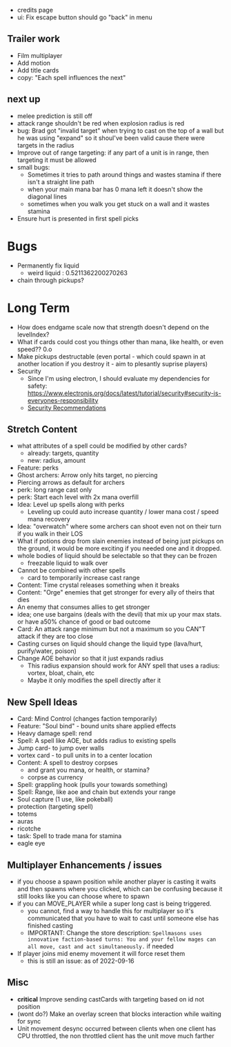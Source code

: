 - credits page
- ui: Fix escape button should go "back" in menu

## Trailer work
- Film multiplayer
- Add motion
- Add title cards
- copy: "Each spell influences the next"
## next up
- melee prediction is still off
- attack range shouldn't be red when explosion radius is red
- bug: Brad got "invalid target" when trying to cast on the top of a wall but he was using "expand" so it shoul've been valid cause there were targets in the radius
- Improve out of range targeting: if any part of a unit is in range, then targeting it must be allowed
- small bugs:
    - Sometimes it tries to path around things and wastes stamina if there isn't a straight line path
    - when your main mana bar has 0 mana left it doesn't show the diagonal lines
    - sometimes when you walk you get stuck on a wall and it wastes stamina
- Ensure hurt is presented in first spell picks
# Bugs
- Permanently fix liquid
    - weird liquid : 0.5211362200270263
- chain through pickups?

# Long Term
- How does endgame scale now that strength doesn't depend on the levelIndex?
- What if cards could cost you things other than mana, like health, or even speed?? 0.o
- Make pickups destructable (even portal - which could spawn in at another location if you destroy it - aim to plesantly suprise players)
- Security
    - Since I'm using electron, I should evaluate my dependencies for safety: https://www.electronjs.org/docs/latest/tutorial/security#security-is-everyones-responsibility
    - [Security Recommendations](https://www.electronjs.org/docs/latest/tutorial/security#checklist-security-recommendations)

## Stretch Content
- what attributes of a spell could be modified by other cards?
    - already: targets, quantity
    - new: radius, amount
- Feature: perks
- Ghost archers: Arrow only hits target, no piercing
- Piercing arrows as default for archers
- perk: long range cast only
- perk: Start each level with 2x mana overfill
- Idea: Level up spells along with perks
    - Leveling up could auto increase quantity / lower mana cost / speed mana recovery
- Idea: "overwatch" where some archers can shoot even not on their turn if you walk in their LOS
- What if potions drop from slain enemies instead of being just pickups on the ground, it would be more exciting if you needed one and it dropped.
- whole bodies of liquid should be selectable so that they can be frozen
    - freezable liquid to walk over
- Cannot be combined with other spells
    - card to temporarily increase cast range
- Content: Time crystal releases something when it breaks
- Content: "Orge" enemies that get stronger for every ally of theirs that dies
- An enemy that consumes allies to get stronger
- idea; one use bargains (deals with the devil) that mix up your max stats.  or have a50% chance of good or bad outcome
- Card: An attack range minimum but not a maximum so you CAN"T attack if they are too close
- Casting curses on liquid should change the liquid type (lava/hurt, purify/water, poison)
- Change AOE behavior so that it just expands radius
    - This radius expansion should work for ANY spell that uses a radius: vortex, bloat, chain, etc
    - Maybe it only modifies the spell directly after it

## New Spell Ideas
- Card: Mind Control (changes faction temporarily)
- Feature: "Soul bind" - bound units share applied effects
- Heavy damage spell: rend
- Spell: A spell like AOE, but adds radius to existing spells
- Jump card- to jump over walls
- vortex card - to pull units in to a center location
- Content: A spell to destroy corpses
    - and grant you mana, or health, or stamina?
    - corpse as currency
- Spell: grappling hook (pulls your towards something)
- Spell: Range, like aoe and chain but extends your range
- Soul capture (1 use, like pokeball)
- protection (targeting spell)
- totems
- auras
- ricotche
- task: Spell to trade mana for stamina
- eagle eye

## Multiplayer Enhancements / issues
- if you choose a spawn position while another player is casting it waits and then spawns where you clicked, which can be confusing because it still looks like you can choose where to spawn
- if you can MOVE_PLAYER while a super long cast is being triggered.
    - you cannot, find a way to handle this for multiplayer so it's communicated that you have to wait to cast until someone else has finished casting
    - IMPORTANT: Change the store description:  `Spellmasons uses innovative faction-based turns: You and your fellow mages can all move, cast and act simultaneously.` if needed
- If player joins mid enemy movement it will force reset them
    - this is still an issue: as of 2022-09-16
## Misc
- **critical** Improve sending castCards with targeting based on id not position
- (wont do?) Make an overlay screen that blocks interaction while waiting for sync
- Unit movement desync occurred between clients when one client has CPU throttled, the non throttled client has the unit move much farther